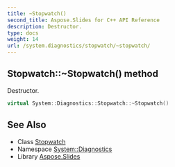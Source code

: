 ```yaml
---
title: ~Stopwatch()
second_title: Aspose.Slides for C++ API Reference
description: Destructor.
type: docs
weight: 14
url: /system.diagnostics/stopwatch/~stopwatch/
---
```

## Stopwatch::~Stopwatch() method


Destructor.

```cpp
virtual System::Diagnostics::Stopwatch::~Stopwatch()
```

## See Also

* Class [Stopwatch](../)
* Namespace [System::Diagnostics](../../)
* Library [Aspose.Slides](../../../)